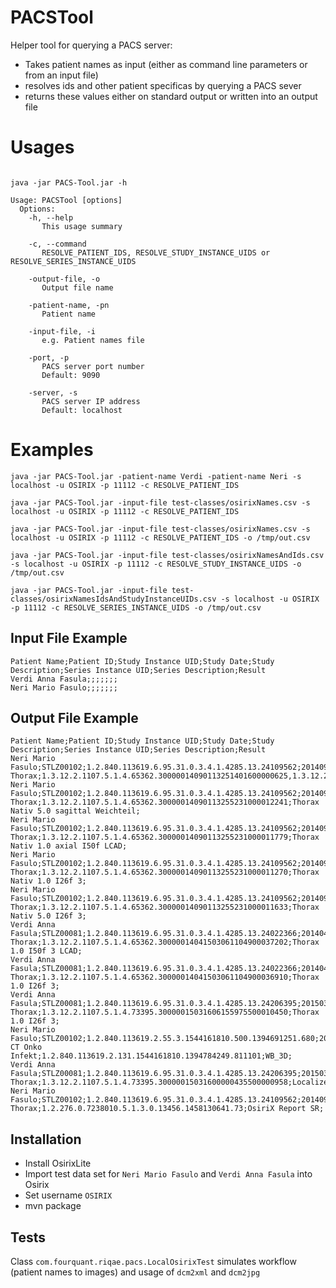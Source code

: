 # PACSTool

Helper tool for querying a PACS server:
* Takes patient names as input (either as command line parameters or from an input file)
* resolves ids and other patient specificas by querying a PACS sever
* returns these values either on standard output or written into an output file

# Usages

```

java -jar PACS-Tool.jar -h

Usage: PACSTool [options]
  Options:
    -h, --help
       This usage summary

    -c, --command
       RESOLVE_PATIENT_IDS, RESOLVE_STUDY_INSTANCE_UIDS or RESOLVE_SERIES_INSTANCE_UIDS

    -output-file, -o
       Output file name
       
    -patient-name, -pn
       Patient name
       
    -input-file, -i
       e.g. Patient names file
       
    -port, -p
       PACS server port number
       Default: 9090
       
    -server, -s
       PACS server IP address
       Default: localhost

```

# Examples

```java -jar PACS-Tool.jar -patient-name Verdi -patient-name Neri -s localhost -u OSIRIX -p 11112 -c RESOLVE_PATIENT_IDS```

```java -jar PACS-Tool.jar -input-file test-classes/osirixNames.csv -s localhost -u OSIRIX -p 11112 -c RESOLVE_PATIENT_IDS```

```java -jar PACS-Tool.jar -input-file test-classes/osirixNames.csv -s localhost -u OSIRIX -p 11112 -c RESOLVE_PATIENT_IDS -o /tmp/out.csv```

```java -jar PACS-Tool.jar -input-file test-classes/osirixNamesAndIds.csv -s localhost -u OSIRIX -p 11112 -c RESOLVE_STUDY_INSTANCE_UIDS -o /tmp/out.csv```

```java -jar PACS-Tool.jar -input-file test-classes/osirixNamesIdsAndStudyInstanceUIDs.csv -s localhost -u OSIRIX -p 11112 -c RESOLVE_SERIES_INSTANCE_UIDS -o /tmp/out.csv```


## Input File Example

```
Patient Name;Patient ID;Study Instance UID;Study Date;Study Description;Series Instance UID;Series Description;Result
Verdi Anna Fasula;;;;;;;
Neri Mario Fasulo;;;;;;;
```

## Output File Example
```
Patient Name;Patient ID;Study Instance UID;Study Date;Study Description;Series Instance UID;Series Description;Result
Neri Mario Fasulo;STLZ00102;1.2.840.113619.6.95.31.0.3.4.1.4285.13.24109562;20140901;Ct Thorax;1.3.12.2.1107.5.1.4.65362.30000014090113251401600000625,1.3.12.2.1107.5.1.4.65362.30000014090113251401600000701;Localizers;
Neri Mario Fasulo;STLZ00102;1.2.840.113619.6.95.31.0.3.4.1.4285.13.24109562;20140901;Ct Thorax;1.3.12.2.1107.5.1.4.65362.30000014090113255231000012241;Thorax Nativ 5.0 sagittal Weichteil;
Neri Mario Fasulo;STLZ00102;1.2.840.113619.6.95.31.0.3.4.1.4285.13.24109562;20140901;Ct Thorax;1.3.12.2.1107.5.1.4.65362.30000014090113255231000011779;Thorax Nativ 1.0 axial I50f LCAD;
Neri Mario Fasulo;STLZ00102;1.2.840.113619.6.95.31.0.3.4.1.4285.13.24109562;20140901;CT Thorax;1.3.12.2.1107.5.1.4.65362.30000014090113255231000011270;Thorax Nativ 1.0 I26f 3;
Neri Mario Fasulo;STLZ00102;1.2.840.113619.6.95.31.0.3.4.1.4285.13.24109562;20140901;Ct Thorax;1.3.12.2.1107.5.1.4.65362.30000014090113255231000011633;Thorax Nativ 5.0 I26f 3;
Verdi Anna Fasula;STLZ00081;1.2.840.113619.6.95.31.0.3.4.1.4285.13.24022366;20140415;Ct Thorax;1.3.12.2.1107.5.1.4.65362.30000014041503061104900037202;Thorax 1.0 I50f 3 LCAD;
Verdi Anna Fasula;STLZ00081;1.2.840.113619.6.95.31.0.3.4.1.4285.13.24022366;20140415;Ct Thorax;1.3.12.2.1107.5.1.4.65362.30000014041503061104900036910;Thorax 1.0 I26f 3;
Verdi Anna Fasula;STLZ00081;1.2.840.113619.6.95.31.0.3.4.1.4285.13.24206395;20150316;Ct Thorax;1.3.12.2.1107.5.1.4.73395.30000015031606155975500010450;Thorax 1.0 I26f 3;
Neri Mario Fasulo;STLZ00102;1.2.840.113619.2.55.3.1544161810.500.1394691251.680;20140314;PET CT Onko Infekt;1.2.840.113619.2.131.1544161810.1394784249.811101;WB_3D;
Verdi Anna Fasula;STLZ00081;1.2.840.113619.6.95.31.0.3.4.1.4285.13.24206395;20150316;Ct Thorax;1.3.12.2.1107.5.1.4.73395.30000015031600000435500000958;Localizers;
Neri Mario Fasulo;STLZ00102;1.2.840.113619.6.95.31.0.3.4.1.4285.13.24109562;20140901;Ct Thorax;1.2.276.0.7238010.5.1.3.0.13456.1458130641.73;OsiriX Report SR;
```

## Installation

* Install OsirixLite
* Import test data set for ```Neri Mario Fasulo``` and ```Verdi Anna Fasula``` into Osirix
* Set username ```OSIRIX```
* mvn package

## Tests

Class ```com.fourquant.riqae.pacs.LocalOsirixTest``` simulates workflow (patient names to images) and usage of ```dcm2xml``` and ```dcm2jpg```